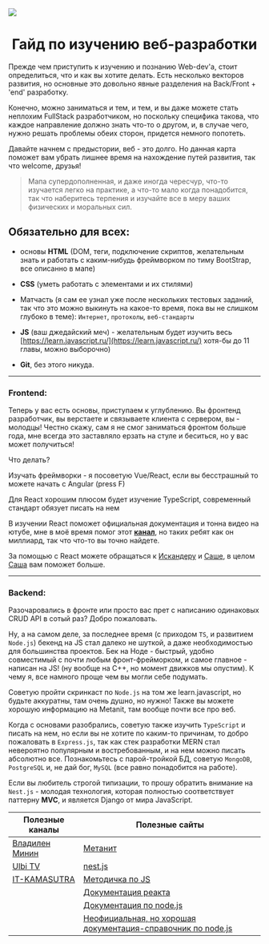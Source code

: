 <img src="https://raw.githubusercontent.com/websect-itmo/assets/main/Roadmap.png">

<h1 align="center">Гайд по изучению веб-разработки</h1>
Прежде чем приступить к изучению и познанию Web-dev'a, стоит определиться, что и как вы хотите делать. Есть несколько векторов развития, но основные это довольно явные разделения на Back/Front + 'end' разработку. 

Конечно, можно заниматься и тем, и тем, и вы даже можете стать неплохим FullStack разработчиком, но поскольку специфика такова, что каждое направление должно знать что-то о другом, и, в случае чего, нужно решать проблемы обеих сторон, придется немного попотеть.

Давайте начнем с предыстории, веб - это долго. Но данная карта поможет вам убрать лишнее время на нахождение путей развития, так что welcome, друзья!

> Мапа супердополненная, и даже иногда чересчур, что-то изучается легко на практике, а что-то мало когда понадобится, так что наберитесь терпения и изучайте все в меру ваших физических и моральных сил.

## Обязательно для всех:

* основы **HTML** (DOM, теги, подключение скриптов, желательным знать и работать с каким-нибудь фреймворком по тиму BootStrap, все описанно в мапе) 

* **CSS** (уметь работать с элементами и их стилями) 

* Матчасть (я сам ее узнал уже после нескольких тестовых заданий, так что это можно выкинуть на какое-то время, пока вы не слишком глубоко в теме): ```Интернет```, ```протоколы```, `веб-стандарты`

* **JS** (ваш джедайский меч) - желательным будет изучить весь [https://learn.javascript.ru/](https://learn.javascript.ru/) хотя-бы до 11 главы, можно выборочно) 
* **Git**, без этого никуда.

--- 

### Frontend:

Теперь у вас есть основы, приступаем к углублению. Вы фронтенд разработчик, вы верстаете и связываете клиента с сервером, вы - молодцы! Честно скажу, сам я не смог заниматься фронтом больше года, мне всегда это заставляло ерзать на стуле и беситься, но у вас может получиться!

Что делать?

Изучать фреймворки - я посоветую Vue/React, если вы бесстрашный то можете начать с Angular (press F)

Для React хорошим плюсом будет изучение TypeScript, современный стандарт обязует писать на нем

В изучении React поможет официальная документация и тонна видео на ютубе, мне в моё время помог этот [**канал**](https://www.youtube.com/channel/UCg8ss4xW9jASrqWGP30jXiw), но таких ребят как он миллиард, так что что-то вы точно найдете.  

За помощью с React можете обращаться к [Искандеру](https://t.me/faggod) и [Саше](t.me/sashafromlibertalia), в целом [Саша](t.me/sashafromlibertalia) вам поможет больше.

--- 

### Backend: 

Разочаровались в фронте или просто вас прет с написанию одинаковых CRUD API в сотый раз? Добро пожаловать. 

Ну, а на самом деле, за последнее время (с приходом `TS`,  и развитием `Node.js`) бекенд на JS стал далеко не шуткой, а даже необходимостью для большинства проектов. Бек на Ноде - быстрый, удобно совместимый с почти любым фронт-фрейморком, и самое главное - написан на JS! (ну вообще на C++, но момент движков мы опустим). К чему я, все намного проще чем вы могли себе подумать. 

Советую пройти скринкаст по `Node.js` на том же learn.javascript, но будьте аккуратны, там очень душно, но нужно! Также вы можете хорошую информацию на Metanit, там вообще почти все про веб.

Когда с основами разобрались, советую также изучить `TypeScript` и писать на нем, но если вы не хотите по каким-то причинам, то добро пожаловать в `Express.js`, так как стек разработки MERN стал невероятно популярным и востребованным, и на нем можно писать абсолютно все. Познакомьтесь с парой-тройкой БД, советую `MongoDB`, `PostgreSQL` и, не дай бог, `MySQL` (все равно понадобится на работе). 

Если вы любитель строгой типизации, то прошу обратить внимание на `Nest.js` - молодая технология, которая полностью соответствует паттерну **MVC**, и является Django от мира JavaScript.

|Полезные каналы | Полезные сайты|
|----------------|---------------|
| [Владилен Минин](https://www.youtube.com/channel/UCg8ss4xW9jASrqWGP30jXiw)|[Метанит](https://metanit.com/) |
| [Ulbi TV](https://www.youtube.com/channel/UCDzGdB9TTgFm8jRXn1tBdoA)| [nest.js](https://nestjs.com/)|
| [IT-KAMASUTRA](https://www.youtube.com/channel/UCTW0FUhT0m-Bqg2trTbSs0g)|[Методичка по JS](https://learn.javascript.ru/) |
| | [Документация реакта](https://ru.reactjs.org/docs/getting-started.html)| 
| | [Документация по node.js](https://nodejs.org/ru/) |
||[Неофициальная, но хорошая документация-справочник по node.js](https://nodejsdev.ru)|
